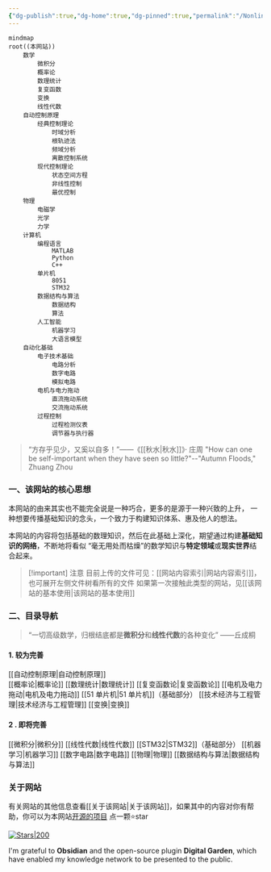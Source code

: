 ```yaml
---
{"dg-publish":true,"dg-home":true,"dg-pinned":true,"permalink":"/Nonlinear/","pinned":true,"tags":["gardenEntry"],"dgPassFrontmatter":true,"noteIcon":"","created":"2024-05-21T15:20:27.767+08:00","updated":"2024-10-09T18:40:50.207+08:00"}
---
```



```mermaid
mindmap
root((本网站))
	数学
		微积分
		概率论
		数理统计
		复变函数
		变换
		线性代数
	自动控制原理
		经典控制理论
		    时域分析
		    根轨迹法
		    频域分析
		    离散控制系统
		现代控制理论
			状态空间方程
			非线性控制
			最优控制
	物理
		电磁学
		光学
		力学
	计算机
		编程语言
			MATLAB
			Python
			C++
		单片机
		    8051
		    STM32
		数据结构与算法
			数据结构
			算法
		人工智能
			机器学习
			大语言模型
	自动化基础
		电子技术基础
			电路分析
			数字电路
			模拟电路
		电机与电力拖动
			直流拖动系统
			交流拖动系统
		过程控制
			过程检测仪表
			调节器与执行器
```

>“方存乎见少，又奚以自多！”——《[[秋水\|秋水]]》· 庄周
>"How can one be self-important when they have seen so little?"--"Autumn Floods," Zhuang Zhou

### 一、该网站的核心思想 
本网站的由来其实也不能完全说是一种巧合，更多的是源于一种兴致的上升，
一种想要传播基础知识的念头，一个致力于构建知识体系、惠及他人的想法。

本网站的内容将包括基础的数理知识，然后在此基础上深化，期望通过构建**基础知识的网络**，不断地将看似 “毫无用处而枯燥”的数学知识与**特定领域**或**现实世界**结合起来。

>[!important] 注意
> 目前上传的文件可见：[[网站内容索引\|网站内容索引]]，也可展开左侧文件树看所有的文件
> 如果第一次接触此类型的网站，见[[该网站的基本使用\|该网站的基本使用]]

### 二、目录导航
>“一切高级数学，归根结底都是**微积分**和**线性代数**的各种变化”
>——丘成桐
#### 1. 较为完善
[[自动控制原理\|自动控制原理]]  
[[概率论\|概率论]]
[[数理统计\|数理统计]]
[[复变函数论\|复变函数论]]
[[电机及电力拖动\|电机及电力拖动]]
[[51 单片机\|51 单片机]]（基础部分）
[[技术经济与工程管理\|技术经济与工程管理]]
[[变换\|变换]]
#### 2 . 即将完善
[[微积分\|微积分]]
[[线性代数\|线性代数]]
[[STM32\|STM32]]（基础部分）
[[机器学习\|机器学习]]
[[数字电路\|数字电路]]
[[物理\|物理]]
[[数据结构与算法\|数据结构与算法]]


### 关于网站
有关网站的其他信息查看[[关于该网站\|关于该网站]]，如果其中的内容对你有帮助，你可以为本网站[开源的项目](https://github.com/UNLINEARITY/Learn-for-Everything) 点一颗⭐star

[![Stars|200](https://img.shields.io/github/stars/UNLINEARITY/Learn-Everything.svg)](https://github.com/UNLINEARITY/Learn-Everything/stargazers)

I'm grateful to **Obsidian** and the open-source plugin **Digital Garden**, which have enabled my knowledge network to be presented to the public.

